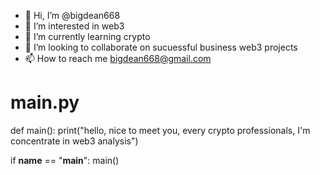 - 👋 Hi, I’m @bigdean668
- 👀 I’m interested in web3
- 🌱 I’m currently learning crypto
- 💞️ I’m looking to collaborate on sucuessful business web3 projects
- 📫 How to reach me bigdean668@gmail.com

<!---
bigdean668/bigdean668 is a ✨ special ✨ repository because its `README.md` (this file) appears on your GitHub profile.
You can click the Preview link to take a look at your changes.
--->
# main.py

def main():
    print("hello, nice to meet you, every crypto professionals, I'm concentrate in web3 analysis")

if __name__ == "__main__":
    main()
